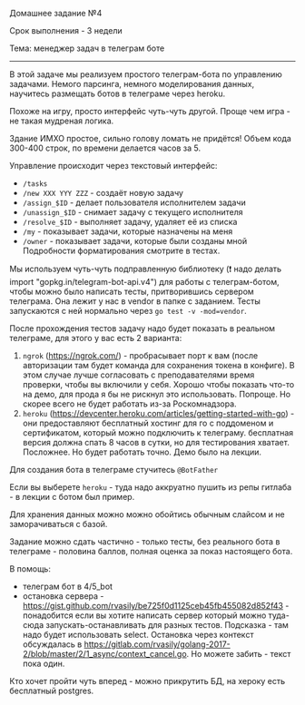 Домашнее задание №4

Срок выполнения - 3 недели

Тема: менеджер задач в телеграм боте

----

В этой задаче мы реализуем простого телеграм-бота по управлению задачами. Немого парсинга, немного моделирования данных, научитесь размещать ботов в телеграме через heroku.

Похоже на игру, просто интерфейс чуть-чуть другой. Проще чем игра - не такая мудреная логика.

Здание ИМХО простое, сильно голову ломать не придётся! Объем кода 300-400 строк, по времени делается часов за 5.

Управление происходит через текстовый интерфейс:
* `/tasks`
* `/new XXX YYY ZZZ` - создаёт новую задачу
* `/assign_$ID` - делает пользователя исполнителем задачи
* `/unassign_$ID` - снимает задачу с текущего исполнителя
* `/resolve_$ID` - выполняет задачу, удаляет её из списка
* `/my` - показывает задачи, которые назначены на меня
* `/owner` - показывает задачи, которые были созданы мной
Подробности форматирования смотрите в тестах.

Мы используем чуть-чуть подправленную библиотеку (:exclamation: надо делать import "gopkg.in/telegram-bot-api.v4") для работы с телеграм-ботом, чтобы можно было написать тесты, притворившись сервером телеграма. Она лежит у нас в vendor в папке с заданием. Тесты запускаются с ней нормально через `go test -v -mod=vendor`.

После прохождения тестов задачу надо будет показать в реальном телеграме, для этого у вас есть 2 варианта:
1. `ngrok` (https://ngrok.com/) - пробрасывает порт к вам (после авторизации там будет команда для сохранения токена в конфиге). В этом случае лучше согласовать с преподавателями время проверки, чтобы вы включили у себя. Хорошо чтобы показать что-то на демо, для прода я бы не рискнул это использовать. Попроще. Но скорее всего не будет работать из-за Роскомнадзора.
2. `heroku` (https://devcenter.heroku.com/articles/getting-started-with-go) - они предоставляют бесплатный хостинг для го с поддоменом и сертификатом, который можно подключить к телеграму. бесплатная версия должна спать 8 часов в сутки, но для тестирования хватает. Посложнее. Но будет работать точно. Демо было на лекции.

Для создания бота в телеграме стучитесь `@BotFather`

Если вы выберете `heroku` - туда надо аккруатно пушить из репы гитлаба - в лекции с ботом был пример.

Для хранения данных можно можно обойтись обычным слайсом и не заморачиваться с базой.

Задание можно сдать частично - только тесты, без реального бота в телеграме - половина баллов, полная оценка за показ настоящего бота.

В помощь:
* телеграм бот в 4/5_bot
* остановка сервера - https://gist.github.com/rvasily/be725f0d1125ceb45fb455082d852f43 - понадобится если вы хотите написать сервер который можно туда-сюда запускать-останавливать для разных тестов. Подсказка - там надо будет использовать select. Остановка через контекcт обсуждалась в https://gitlab.com/rvasily/golang-2017-2/blob/master/2/1_async/context_cancel.go. Но можете забить - текст пока один.

Кто хочет пройти чуть вперед - можно прикрутить БД, на хероку есть бесплатный postgres.
